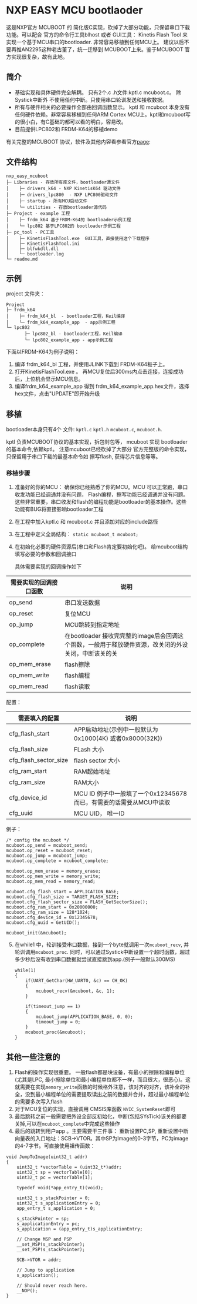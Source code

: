 # NXP EASY MCU bootlaoder 

这是NXP官方 MCUBOOT 的 简化版C实现，砍掉了大部分功能，只保留串口下载功能。可以配合 官方的命令行工具blhost 或者 GUI工具： Kinetis Flash Tool 来实现一个基于MCU串口的bootloader.  非常容易移植到任何MCU上。 建议以后不要再推AN2295这种老古董了，统一迁移到 MCUBOOT上来。鉴于MCUBOOT 官方实现很复杂，故有此地。



## 简介

* 基础实现和具体硬件完全解耦。 只有2个.c .h文件:kptl.c  mcuboot.c。 除Systick中断外 不使用任何中断。只使用串口轮训发送和接收数据。
* 所有与硬件相关的必要操作全部由回调函数显示。 kptl 和  mcuboot 本身没有任何硬件依赖。非常容易移植到任何ARM Cortex MCU上。kptl和mcuboot写的很小白，有C基础的都可以看的明白，容易改。
* 目前提供LPC802和 FRDM-K64的移植demo



有关完整的MCUBOOT 协议，软件及其他内容看参看官方[page](https://www.nxp.com/support/developer-resources/software-development-tools/mcuxpresso-software-and-tools/mcuboot-mcu-bootloader-for-nxp-microcontrollers:MCUBOOT):

## 文件结构

```
nxp_easy_mcuboot
├─ Libraries - 存放所有库文件，bootloader源文件
│    ├─ drivers_k64 - NXP KinetisK64 驱动文件
│    ├─ drivers_lpc800  - NXP LPC800驱动文件
│    ├─ startup - 所有MCU启动文件
│    └─ utilities - 存放bootloader源代码
├─ Project - example 工程
│    ├─ frdm_k64 基于FRDM-K64的 bootloader示例工程
│    └─ lpc802 基于LPC802的 bootloader示例工程
├─ pc_tool - PC工具
│    ├─ KinetisFlashTool.exe  GUI工具，直接使用这个下载程序
│    ├─ KinetisFlashTool.ini
│    ├─ blfwkdll.dll
│    └─ bootloader.log
└─ readme.md
```



## 示例

project 文件夹：

```
Project
├─ frdm_k64
│    ├─ frdm_k64_bl  - bootloader工程，Keil编译
│    └─ frdm_k64_example_app  - app示例工程
└─ lpc802
       ├─ lpc802_bl - bootloader工程，Keil编译
       └─ lpc802_example_app - app示例工程
```



下面以FRDM-K64为例子说明：

1. 编译 frdm_k64_bl 工程，并使用JLINK下载到 FRDM-K64板子上。
2. 打开KinetisFlashTool.exe 。 再MCU复位后300ms内点击连接，连接成功后，上位机会显示MCU信息。
3. 编译frdm_k64_example_app 得到 frdm_k64_example_app.hex文件，选择hex文件，点击"UPDATE"即开始升级



## 移植

bootloader本身只有4个 文件: `kptl.c` `kptl.h`  `mcuboot.c`, `mcuboot.h`.

kptl 负责MCUBOOT协议的基本实现，拆包封包等， mcuboot 实现 bootloader的基本命令,依赖kptl。 注意mcuboot已经砍掉了大部分 官方完整版的命令实现，只保留用于串口下载的最基本命令如 擦写flash, 获得芯片信息等等。



### 移植步骤

1. 准备好的你的MCU： 确保你已经熟悉了你的MCU。MCU 可以正常跑，串口收发功能已经调通并没有问题， Flash编程，擦写功能已经调通并没有问题。这些非常重要，串口收发和flash的编程功能是bootloader的基本操作。这些功能有BUG将直接影响bootloader工程
2. 在工程中加入kptl.c 和 mcuboot.c 并且添加对应的include路径
3. 在工程中定义全局结构： `static mcuboot_t mcuboot;`

4. 在初始化必要的硬件资源后(串口和Flash肯定要初始化吧)。 给mcuboot结构填写必要的参数和回调接口


   具体需要实现的回调操作如下

| 需要实现的回调接口函数 | 说明                                                         |
| ---------------------- | ------------------------------------------------------------ |
| op_send                | 串口发送数据                                                 |
| op_reset               | 复位MCU                                                      |
| op_jump                | MCU跳转到指定地址                                            |
| op_complete            | 在bootloader 接收完完整的image后会回调这个函数，一般用于释放硬件资源，改关闭的外设关闭，中断该关的关 |
| op_mem_erase           | flash擦除                                                    |
| op_mem_write           | flash编程                                                    |
| op_mem_read            | flash读取                                                    |

   配置：

| 需要填入的配置        | 说明                                                         |
| --------------------- | ------------------------------------------------------------ |
| cfg_flash_start       | APP启动地址(示例中一般默认为0x1000(4K) 或者0x8000(32K))      |
| cfg_flash_size        | FLash 大小                                                   |
| cfg_flash_sector_size | flash sector 大小                                            |
| cfg_ram_start         | RAM起始地址                                                  |
| cfg_ram_size          | RAM大小                                                      |
| cfg_device_id         | MCU ID 例子中一般填了一个0x12345678而已，有需要的话需要从MCU中读取 |
| cfg_uuid              | MCU UID， 唯一ID                                             |

   例子：

   ```
   /* config the mcuboot */
   mcuboot.op_send = mcuboot_send;
   mcuboot.op_reset = mcuboot_reset;
   mcuboot.op_jump = mcuboot_jump;
   mcuboot.op_complete = mcuboot_complete;
   
   mcuboot.op_mem_erase = memory_erase;
   mcuboot.op_mem_write = memory_write;
   mcuboot.op_mem_read = memory_read;
   
   mcuboot.cfg_flash_start = APPLICATION_BASE; 
   mcuboot.cfg_flash_size = TARGET_FLASH_SIZE;
   mcuboot.cfg_flash_sector_size = FLASH_GetSectorSize();
   mcuboot.cfg_ram_start = 0x20000000;
   mcuboot.cfg_ram_size = 128*1024;
   mcuboot.cfg_device_id = 0x12345678;
   mcuboot.cfg_uuid = GetUID();
   
   mcuboot_init(&mcuboot);
   ```



5. 在while1 中，轮训接受串口数据，接到一个byte就调用一次`mcuboot_recv`,  并轮训调用`mcuboot_proc`. 同时，可以通过Systick中断设置一个超时函数，超过多少秒后没有收到串口数据就尝试直接跳到app.(例子一般默认300MS)

       while(1)
       {
           if(UART_GetChar(HW_UART0, &c) == CH_OK)
           {
               mcuboot_recv(&mcuboot, &c, 1);
           }
           
           if(timeout_jump == 1)
           {
               mcuboot_jump(APPLICATION_BASE, 0, 0);
               timeout_jump = 0;
           }
           mcuboot_proc(&mcuboot);
       }



## 其他一些注意的

1. Flash的操作实现很重要。 一般flash都是块设备，有最小的擦除和编程单位(尤其是LPC, 最小擦除单位和最小编程单位都不一样，而且很大，很恶心)。这就需要在实现`memory_write`函数的时候格外注意，该对齐的对齐，该补全的补全，没到最小编程单位的需要提取读出之前的数据并合并，超过最小编程单位的需要多次写入flash
2. 对于MCU复位的实现，直接调用 CMSIS库函数 `NVIC_SystemReset`即可
3. 最后跳转之前一般需要把外设全部反初始化，中断(包括SYsTick)该关的都要关掉,可以在`mcuboot_complete`中完成这些操作
4. 最后的跳转到用户app 。主要需要干三件事： 重新设置PC,SP, 重新设置中断向量表的入口地址：SCB->VTOR。其中SP为Image的0-3字节，PC为image的4-7字节。可直接使用祖传函数：

```
void JumpToImage(uint32_t addr)
{
    uint32_t *vectorTable = (uint32_t*)addr;
    uint32_t sp = vectorTable[0];
    uint32_t pc = vectorTable[1];
    
    typedef void(*app_entry_t)(void);

    uint32_t s_stackPointer = 0;
    uint32_t s_applicationEntry = 0;
    app_entry_t s_application = 0;

    s_stackPointer = sp;
    s_applicationEntry = pc;
    s_application = (app_entry_t)s_applicationEntry;

    // Change MSP and PSP
    __set_MSP(s_stackPointer);
    __set_PSP(s_stackPointer);
    
    SCB->VTOR = addr;
    
    // Jump to application
    s_application();

    // Should never reach here.
    __NOP();
}
```

